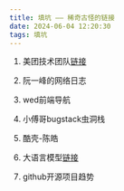```yaml
---
title: 填坑 —— 稀奇古怪的链接
date: 2024-06-04 12:20:30
tags: 填坑
---
```



1. 美团技术团队[链接](https://tech.meituan.com/)


2. 阮一峰的网络日志[](https://www.ruanyifeng.com/blog/)

3. wed前端导航[](https://www.alloyteam.com/nav/)

4. 小傅哥bugstack虫洞栈[](https://bugstack.cn/)

5. 酷壳-陈皓[](https://coolshell.cn/)

6. 大语言模型[链接](https://github.com/LLMBook-zh/LLMBook-zh.github.io)

7. github开源项目趋势[](https://open.itc.cn/?tab=trends)